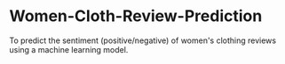 # Women-Cloth-Review-Prediction
To predict the sentiment (positive/negative) of women's clothing reviews using a machine learning model.
